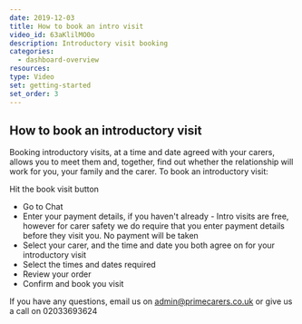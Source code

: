 ```yaml
---
date: 2019-12-03
title: How to book an intro visit
video_id: 63aKlilMO0o
description: Introductory visit booking
categories:
  - dashboard-overview
resources:
type: Video
set: getting-started
set_order: 3
---
```


## How to book an introductory visit

Booking introductory visits, at a time and date agreed with your carers, allows you to meet them and, together, find out whether the relationship will work for you, your family and the carer. To book an introductory visit:

Hit the book visit button
 - Go to Chat
 - Enter your payment details, if you haven't already - Intro visits are free, however for carer safety we do require that you enter payment details before they visit you. No payment will be taken
 - Select your carer, and the time and date you both agree on for your introductory visit
 - Select the times and dates required
 - Review your order
 - Confirm and book you visit

If you have any questions, email us on admin@primecarers.co.uk or give us a call on 02033693624
